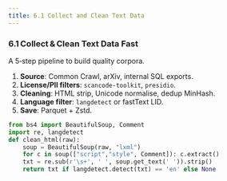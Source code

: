 ```yaml
---
title: 6.1 Collect and Clean Text Data
---
```

### 6.1 Collect & Clean Text Data Fast

A 5‑step pipeline to build quality corpora.

1. **Source**: Common Crawl, arXiv, internal SQL exports.  
2. **License/PII filters**: `scancode-toolkit`, `presidio`.  
3. **Cleaning**: HTML strip, Unicode normalise, dedup MinHash.  
4. **Language filter**: `langdetect` or fastText LID.  
5. **Save**: Parquet + Zstd.

```python
from bs4 import BeautifulSoup, Comment
import re, langdetect
def clean_html(raw):
    soup = BeautifulSoup(raw, "lxml")
    for c in soup(["script","style", Comment]): c.extract()
    txt = re.sub(r'\s+', ' ', soup.get_text(' ')).strip()
    return txt if langdetect.detect(txt) == 'en' else None
```
